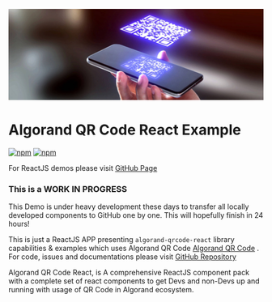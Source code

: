 [<img title="Algorand QR Code (Banner art by Stasya Tikhonova, curtsey of Algorand)" src="./algorand-qrcode-banner.jpg">](https://developer.algorand.org/solutions/algorand-qrcode-generator-javascript/)

# Algorand QR Code React Example
[![npm](https://img.shields.io/static/v1?label=npm&message=OK&color=green&style=flat-square)](https://www.npmjs.com/package/algorand-qrcode-react)
[![npm](https://img.shields.io/static/v1?label=license&message=MIT&color=green&style=flat-square)](https://github.com/emg110/algorand-qrcode-react/blob/master/license)

For ReactJS demos please visit [GitHub Page](https://emg110.github.io/algorandqrcodereact/)
### This is a WORK IN PROGRESS
This Demo is under heavy development these days to transfer all locally developed components to GitHub one by one. This will hopefully finish in 24 hours!

This is just a ReactJS APP presenting `algorand-qrcode-react` library capabilities & examples which uses Algorand QR Code [Algorand QR Code](https://github.com/emg110/algorand-qrcode/) . For code, issues and documentations please visit [GitHub Repository](https://github.com/emg110/algorand-qrcode-react)

Algorand QR Code React, is A comprehensive ReactJS component pack with a complete set of react components to get Devs and non-Devs up and running with usage of QR Code in Algorand ecosystem.

